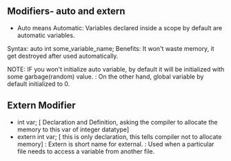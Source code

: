 ## Modifiers- auto and extern


- Auto means Automatic: Variables declared inside a scope by default are automatic variables.

Syntax: auto int some_variable_name;
Benefits: It won't waste memory, it get destroyed after used automatically.

NOTE: IF you won't initialize auto variable, by default it will be initialized with some garbage(random) value.
    : On the other hand, global variable by default initialized to 0.



## Extern Modifier

- int var;  [ Declaration and Definition, asking the compiler to allocate the memory to this var of integer datatype]
- extern int var; [ this is only declaration, this tells compiler not to allocate memory]
    : Extern is short name for external.
    : Used when a particular file needs to access a variable from another file.